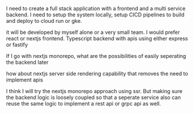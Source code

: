 I need to create a full stack application with a frontend and a multi service backend. 
I need to setup the system locally,  setup CICD pipelines to build and deploy to cloud run or gke. 

it will be developed by myself alone or a very small team. I would prefer react or nextjs frontend. Typescript backend with apis using either express or fastify

If I go with nextjs monorepo, what are the possibilities of easily seperating the backend later

how about nextjs server side rendering capability that removes the need to implement apis


I think I will try the nextjs monorepo approach using ssr.  But making sure the backend  logic is loosely coupled so that a seperate service also can reuse the same logic to implement a rest api or grpc api as well.




